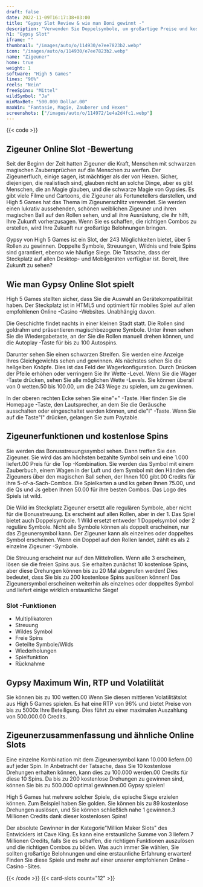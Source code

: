 ```yaml
---
draft: false
date: 2022-11-09T16:17:38+03:00
title: "Gypsy Slot Review & wie man Boni gewinnt -"
description: "Verwenden Sie Doppelsymbole, um großartige Preise und kostenlose Spins im Zigeunerschlitz durch High 5 Games zu verdienen! Unsere Bewertung enthält alle Details, die Sie benötigen. Wir schließen RTP ein."
h1: "Gypsy Slot"
iframe: ""
thumbnail: "/images/auto/o/114930/e7ee7823b2.webp"
icon: "/images/auto/o/114930/e7ee7823b2.webp"
name: "Zigeuner"
home: true
weight: 1
software: "High 5 Games"
lines: "96%"
reels: "Nein"
freeSpins: "Mittel"
wildSymbol: "Ja"
minMaxBet: "500.000 Dollar.00"
maxWin: "Fantasie, Magie, Zauberer und Hexen"
screenshots: ["/images/auto/o/114972/1e4a2d4fc1.webp"]
---
```


{{< code >}}<h2>Zigeuner Online Slot -Bewertung</h2><p>Seit der Beginn der Zeit hatten Zigeuner die Kraft, Menschen mit schwarzen magischen Zaubersprüchen auf die Menschen zu werfen. Der Zigeunerfluch, einige sagen, ist mächtiger als der von Hexen. Sicher, diejenigen, die realistisch sind, glauben nicht an solche Dinge, aber es gibt Menschen, die an Magie glauben, und die schwarze Magie von Gypsies. Es gibt viele Filme und Cartoons, die Zigeuner als Fortunetellers darstellen, und High 5 Games hat das Thema im Zigeunerschlitz verwendet. Sie werden einen lukrativ aussehenden, schönen weiblichen Zigeuner und ihren magischen Ball auf den Rollen sehen, und all ihre Ausrüstung, die ihr hilft, Ihre Zukunft vorherzusagen. Wenn Sie es schaffen, die richtigen Combos zu erstellen, wird Ihre Zukunft nur großartige Belohnungen bringen.</p><p>Gypsy von High 5 Games ist ein Slot, der 243 Möglichkeiten bietet, über 5 Rollen zu gewinnen. Doppelte Symbole, Streuungen, Wildnis und freie Spins sind garantiert, ebenso wie häufige Siege. Die Tatsache, dass der Steckplatz auf allen Desktop- und Mobilgeräten verfügbar ist. Bereit, Ihre Zukunft zu sehen?</p><h2>Wie man Gypsy Online Slot spielt</h2><p>High 5 Games stellten sicher, dass Sie die Auswahl an Gerätekompatibilität haben. Der Steckplatz ist in HTML5 und optimiert für mobiles Spiel auf allen empfohlenen Online -Casino -Websites. Unabhängig davon.</p><p>Die Geschichte findet nachts in einer kleinen Stadt statt. Die Rollen sind goldrahm und präsentieren magischbezogene Symbole. Unter ihnen sehen Sie die Wiedergabetaste, an der Sie die Rollen manuell drehen können, und die Autoplay -Taste für bis zu 100 Autospins.</p><p>Darunter sehen Sie einen schwarzen Streifen. Sie werden eine Anzeige Ihres Gleichgewichts sehen und gewinnen. Als nächstes sehen Sie die hellgelben Knöpfe. Dies ist das Feld der Wagerkonfiguration. Durch Drücken der Pfeile erhöhen oder verringern Sie Ihr Wette -Level. Wenn Sie die Wager -Taste drücken, sehen Sie alle möglichen Wette -Levels. Sie können überall von 0 wetten.50 bis 100.00, um die 243 Wege zu spielen, um zu gewinnen.</p><p>In der oberen rechten Ecke sehen Sie eine"+" -Taste. Hier finden Sie die Homepage -Taste, den Lautsprecher, an dem Sie die Geräusche ausschalten oder eingeschaltet werden können, und die"I" -Taste. Wenn Sie auf die Taste"I" drücken, gelangen Sie zum Paytable.</p><h2>Zigeunerfunktionen und kostenlose Spins</h2><p>Sie werden das Bonusstreuungssymbol sehen. Dann treffen Sie den Zigeuner. Sie wird das am höchsten bezahlte Symbol sein und eine 1.000 liefert.00 Preis für die Top -Kombination. Sie werden das Symbol mit einem Zauberbuch, einem Wagen in der Luft und dem Symbol mit den Händen des Zigeuners über den magischen Ball sehen, der Ihnen 100 gibt.00 Credits für ihre 5-of-a-Sach-Combos. Die Spielkarten a und ks geben Ihnen 75.00, und die Qs und Js geben Ihnen 50.00 für ihre besten Combos. Das Logo des Spiels ist wild.</p><p>Die Wild im Steckplatz Zigeuner ersetzt alle regulären Symbole, aber nicht für die Bonusstreuung. Es erscheint auf allen Rollen, aber in der 1. Das Spiel bietet auch Doppelsymbole. 1 Wild ersetzt entweder 1 Doppelsymbol oder 2 reguläre Symbole. Nicht alle Symbole können als doppelt erscheinen, nur das Zigeunersymbol kann. Der Zigeuner kann als einzelnes oder doppeltes Symbol erscheinen. Wenn ein Doppel auf den Rollen landet, zählt es als 2 einzelne Zigeuner -Symbole.</p><p>Die Streuung erscheint nur auf den Mittelrollen. Wenn alle 3 erscheinen, lösen sie die freien Spins aus. Sie erhalten zunächst 10 kostenlose Spins, aber diese Drehungen können bis zu 20 Mal abgerufen werden! Dies bedeutet, dass Sie bis zu 200 kostenlose Spins auslösen können! Das Zigeunersymbol erscheinen weiterhin als einzelnes oder doppeltes Symbol und liefert einige wirklich erstaunliche Siege!</p><h3>
Slot -Funktionen</h3><ul>
<li></span>
Multiplikatoren</li>
<li></span>
Streuung</li>
<li></span>
Wildes Symbol</li>
<li></span>
Freie Spins</li>
<li></span>
Geteilte Symbole/Wilds</li>
<li></span>
Wiederholungen</li>
<li></span>
Spielfunktion</li>
<li></span>
Rücknahme</li></ul><h2>Gypsy Maximum Win, RTP und Volatilität</h2><p>Sie können bis zu 100 wetten.00 Wenn Sie diesen mittleren Volatilitätslot aus High 5 Games spielen. Es hat eine RTP von 96% und bietet Preise von bis zu 5000x Ihre Beteiligung. Dies führt zu einer maximalen Auszahlung von 500.000.00 Credits.</p><h2>Zigeunerzusammenfassung und ähnliche Online Slots</h2><p>Eine einzelne Kombination mit dem Zigeunersymbol kann 10.000 liefern.00 auf jeder Spin. In Anbetracht der Tatsache, dass Sie 10 kostenlose Drehungen erhalten können, kann dies zu 100.000 werden.00 Credits für diese 10 Spins. Da bis zu 200 kostenlose Drehungen zu gewinnen sind, können Sie bis zu 500.000 optimal gewinnen.00 Gypsy spielen!</p><p>High 5 Games hat mehrere solcher Spiele, die epische Siege erzielen können. Zum Beispiel haben Sie golden. Sie können bis zu 89 kostenlose Drehungen auslösen, und Sie können schließlich nahe 1 gewinnen.3 Millionen Credits dank dieser kostenlosen Spins!</p><p>Der absolute Gewinner in der Kategorie"Million Maker Slots" des Entwicklers ist Cave King. Es kann eine erstaunliche Summe von 3 liefern.7 Millionen Credits, falls Sie es schaffen, die richtigen Funktionen auszulösen und die richtigen Combos zu bilden. Was auch immer Sie wählen, Sie sollten großartige Belohnungen und eine erstaunliche Erfahrung erwarten! Finden Sie diese Spiele und mehr auf einer unserer empfohlenen Online -Casino -Sites.</p>{{< /code >}}
 {{< card-slots count="12" >}}